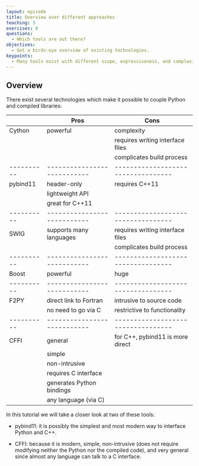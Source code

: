 ```yaml
---
layout: episode
title: Overview over different approaches
teaching: 5
exercises: 0
questions:
  - Which tools are out there?
objectives:
  - Get a birds-eye overview of existing technologies.
keypoints:
  - Many tools exist with different scope, expressiveness, and complexity.
---
```


## Overview

There exist several technologies which make it possible to couple Python and compiled libraries:

|          | Pros                      | Cons                             |
|----------|---------------------------|----------------------------------|
| Cython   | powerful                  | complexity                       |
|          |                           | requires writing interface files |
|          |                           | complicates build process        |
|----------|---------------------------|----------------------------------|
| pybind11 | header-only               | requires C++11                   |
|          | lightweight API           |                                  |
|          | great for C++11           |                                  |
|----------|---------------------------|----------------------------------|
| SWIG     | supports many languages   | requires writing interface files |
|          |                           | complicates build process        |
|----------|---------------------------|----------------------------------|
| Boost    | powerful                  | huge                             |
|----------|---------------------------|----------------------------------|
| F2PY     | direct link to Fortran    | intrusive to source code         |
|          | no need to go via C       | restrictive to functionality     |
|----------|---------------------------|----------------------------------|
| CFFI     | general                   | for C++, pybind11 is more direct |
|          | simple                    |                                  |
|          | non-intrusive             |                                  |
|          | requires C interface      |                                  |
|          | generates Python bindings |                                  |
|          | any language (via C)      |                                  |

In this tutorial we will take a closer look at two of these tools:

- pybind11: it is possibly the simplest and most modern way to interface Python and C++.

- CFFI: because it is modern, simple, non-intrusive (does not require modifying
  neither the Python nor the compiled code), and very general since almost any
  language can talk to a C interface.
